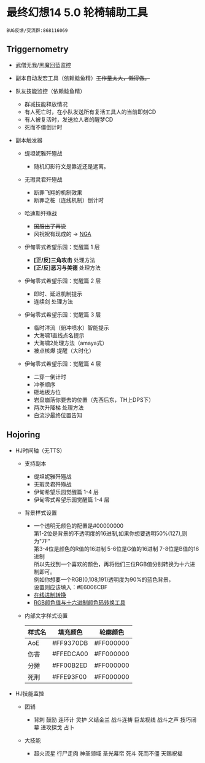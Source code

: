 ﻿# 最终幻想14 5.0 轮椅辅助工具

    BUG反馈/交流群:868116069

## Triggernometry

- 武僧无我/黑魔回蓝监控

- 副本自动发宏工具（依赖鲶鱼精）~~工作量太大，懒得做。~~

- 队友技能监控（依赖鲶鱼精）

  - 群减技能释放情况
  - 有人死亡时，在小队发送所有复活工具人的当前即刻CD
  - 有人被复活时，发送拉人者的醒梦CD
  - 死而不僵倒计时

- 副本触发器

  - 缇坦妮雅歼殛战

    - 随机幻影符文是靠近还是远离。

  - 无瑕灵君歼殛战

    - 断罪飞翔的机制效果
    - 断罪之桩（连线机制）倒计时

  - 哈迪斯歼殛战

    - ~~国服出了再说~~
    - 风祝祝有现成的 → [NGA](https://nga.178.com/read.php?tid=19176453)

  - 伊甸零式希望乐园：觉醒篇 1 层

    - **\[正/反\]三角攻击**    处理方法
    - **\[正/反\]恶习与美德**  处理方法

  - 伊甸零式希望乐园：觉醒篇 2 层

    - 即时、延迟机制提示
    - 连续剑 处理方法

  - 伊甸零式希望乐园：觉醒篇 3 层

    - 临时洋流（俯冲喷水）智能提示
    - 大海啸1直线点名提示
    - 大海啸2处理方法（amaya式）
    - 被点核爆 提醒（大时化）

  - 伊甸零式希望乐园：觉醒篇 4 层
    - 二穿一倒计时
    - 冲拳顺序
    - 砸地板方位
    - 岩盘崩落你要去的位置（先西后东，TH上DPS下）
    - 两次升降梯 处理方法
    - 白流沙最终位置告知

## Hojoring

- HJ时间轴（无TTS）

  - 支持副本
    - 缇坦妮雅歼殛战
    - 无瑕灵君歼殛战
    - 伊甸希望乐园觉醒篇 1-4 层
    - 伊甸零式希望乐园觉醒篇 1-4 层

  - 背景样式设置

    - 一个透明无颜色的配置是#00000000  
      第1-2位是背景的不透明度的16进制,如果你想要透明50%(127),则为"7F"  
      第3-4位是颜色的R值的16进制  5-6位是G值的16进制 7-8位是B值的16进制  
      所以先找到一个喜欢的颜色，再将他们三位RGB值分别转换为十六进制即可。  
      例如你想要一个RGB(0,108,191)透明度为90%的蓝色背景，  
      设置则应该填入：#E6006CBF  
    - [在线进制转换](https://tool.oschina.net/hexconvert/)
    - [RGB颜色值与十六进制颜色码转换工具](https://www.sioe.cn/yingyong/yanse-rgb-16/)

  - 内部文字样式设置

    | 样式名 | 填充颜色  | 轮廓颜色  |
    |--------|-----------|-----------|
    | AoE    | #FF9370DB | #FF000000 |
    | 伤害   | #FFEDCA00 | #FF000000 |
    | 分摊   | #FF00B2ED | #FF000000 |
    | 死刑   | #FFE93F00 | #FF000000 |

- HJ技能监控

  - 团辅

    - 背刺 鼓励 连环计 灵护 义结金兰 战斗连祷 巨龙视线 战斗之声 技巧闭幕 进攻探戈 占卜

  - 大技能

    - 超火流星 行尸走肉 神圣领域 圣光幕帘 死斗 死而不僵 天赐祝福
